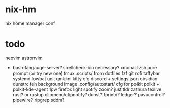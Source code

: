 # nix-hm
nix home manager conf

# todo
neovim
astronvim
  - bash-langauge-server? shellcheck-bin necessary?
xmonad
zsh
pure prompt (or try new one)
tmux
.scripts/ from dotfiles
fzf
git
rofi
taffybar 
systemd lowbat unit
qmk.ini
kitty cfg
discord + settings.json
obsidian
dunstrc
feh
background image
.config/autostart/ cfg for polkit
polkit + polkit-kde-agent
1pw
firefox
light
spotify
zoom?
just
tldr
zathura
texlive
rust? or rustup 
clipmenu/clipnotify?
dunst?
fprintd?
ledger?
pavucontrol?
pipewire?
ripgrep
sddm?
